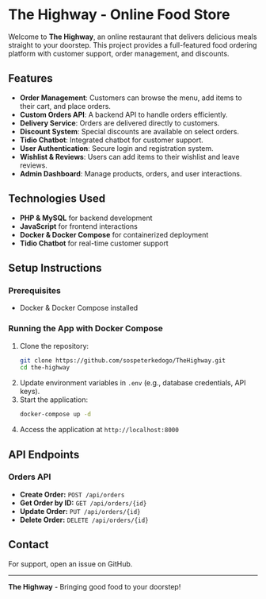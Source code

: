 # The Highway - Online Food Store

Welcome to **The Highway**, an online restaurant that delivers delicious meals straight to your doorstep. This project provides a full-featured food ordering platform with customer support, order management, and discounts.

## Features
- **Order Management**: Customers can browse the menu, add items to their cart, and place orders.
- **Custom Orders API**: A backend API to handle orders efficiently.
- **Delivery Service**: Orders are delivered directly to customers.
- **Discount System**: Special discounts are available on select orders.
- **Tidio Chatbot**: Integrated chatbot for customer support.
- **User Authentication**: Secure login and registration system.
- **Wishlist & Reviews**: Users can add items to their wishlist and leave reviews.
- **Admin Dashboard**: Manage products, orders, and user interactions.

## Technologies Used
- **PHP & MySQL** for backend development
- **JavaScript** for frontend interactions
- **Docker & Docker Compose** for containerized deployment
- **Tidio Chatbot** for real-time customer support

## Setup Instructions
### Prerequisites
- Docker & Docker Compose installed

### Running the App with Docker Compose
1. Clone the repository:
   ```sh
   git clone https://github.com/sospeterkedogo/TheHighway.git
   cd the-highway
   ```
2. Update environment variables in `.env` (e.g., database credentials, API keys).
3. Start the application:
   ```sh
   docker-compose up -d
   ```
4. Access the application at `http://localhost:8000`

## API Endpoints
### Orders API
- **Create Order:** `POST /api/orders`
- **Get Order by ID:** `GET /api/orders/{id}`
- **Update Order:** `PUT /api/orders/{id}`
- **Delete Order:** `DELETE /api/orders/{id}`

## Contact
For support, open an issue on GitHub.

---
**The Highway** - Bringing good food to your doorstep!


